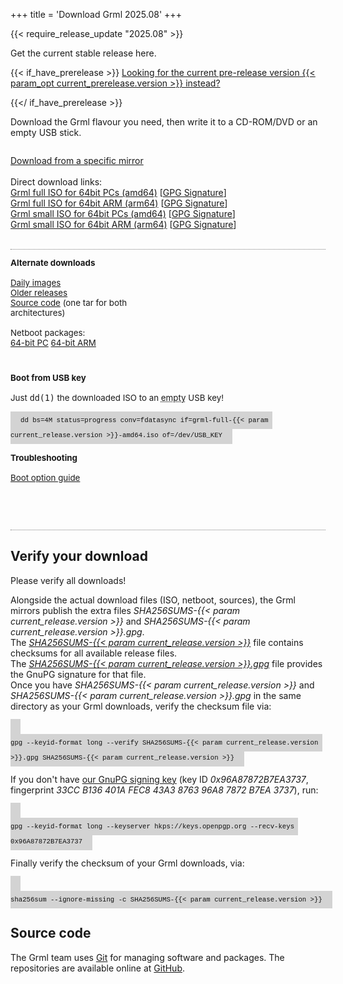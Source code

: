 +++
title = 'Download Grml 2025.08'
+++
<!-- at least: update page title -->
{{< require_release_update "2025.08" >}}

<style>
#contentbox {
    padding-left: 20px;
    padding-right: 20px;
}
.download_panel {
    float: left;
    width: 288px;
    margin-bottom: 2em;
    margin-top: 1em;
    font-size: 10pt;
}
.download_panel>div {
    margin-right: 20px;
}
#download_panel4 {
    width: auto;
}
.largebutton {
    width: 100%;
    background: #FFDA62;
    height: 90px;
    border: 1px solid gray;
    border-radius:3px;
    margin-bottom: 0.5em;
    font-size: 15pt;
    font-weight: bold;
    display: block;
    text-align: center;
    color: black;
    text-decoration: none;
}
.largebutton:hover {
    background: #FFA862;
}
.download_relinfo {
    font-size: 10pt;
    margin-top: 0.8em;
}
.download_group {
    border-bottom: 1px dotted gray;
    overflow: auto;
}
.hide {
    display: none;
}
.keyboard {
    background-color: lightgrey;
    color: #111;
    font-family: "Ubuntu Mono", Consolas, Monaco, Courier, monospace;
    font-size: 8pt;
    line-height: 1.5rem;
    padding: .5rem 1rem;
    text-align: left;
    text-shadow: none;
}

</style>

<p>Get the current stable release here.<br />

{{< if_have_prerelease >}}
<a href="prerelease/">Looking for the current pre-release version {{< param_opt current_prerelease.version >}} instead?</a></p>
{{</ if_have_prerelease >}}

<p>Download the Grml flavour you need, then write it to a CD-ROM/DVD or an empty USB stick.</p>

<div class="download_group" id="download_group1_noscript">
<div id="download_panel1_noscript">
<p>
  <a href="/download/mirrors/">Download from a specific mirror</a><br/>
  <br/>
  Direct download links:<br/>
  <a href="https://download.grml.org/grml-full-{{< param current_release.version >}}-amd64.iso">Grml full ISO for 64bit PCs (amd64)</a> [<a href="https://download.grml.org/grml-full-{{< param_opt current_release.version >}}-amd64.iso.asc">GPG Signature</a>]<br/>
  <a href="https://download.grml.org/grml-full-{{< param current_release.version >}}-arm64.iso">Grml full ISO for 64bit ARM (arm64)</a> [<a href="https://download.grml.org/grml-full-{{< param_opt current_release.version >}}-arm64.iso.asc">GPG Signature</a>]<br/>
  <a href="https://download.grml.org/grml-small-{{< param current_release.version >}}-amd64.iso">Grml small ISO for 64bit PCs (amd64)</a> [<a href="https://download.grml.org/grml-small-{{< param_opt current_release.version >}}-amd64.iso.asc">GPG Signature</a>]<br/>
  <a href="https://download.grml.org/grml-small-{{< param current_release.version >}}-arm64.iso">Grml small ISO for 64bit ARM (arm64)</a> [<a href="https://download.grml.org/grml-small-{{< param_opt current_release.version >}}-arm64.iso.asc">GPG Signature</a>]<br/>
  <br/>
</p>
</div>
</div>

<div class="download_group" id="download_group1" style="display:none;">
<form id="download_form" onsubmit="return false;">
<input type="hidden" name="version" value="{{< param current_release.version >}}"/>
<div class="download_panel" id="download_panel1">
<div>

  <h2>Size</h2>

  <input type="radio" id="flavour_full" name="flavour" value="full" checked />
  <label for="flavour_full">full (~1GB)</label>
  &nbsp;
  <input type="radio" id="flavour_small" name="flavour" value="small" />
  <label for="flavour_small">small (~540MB)</label>

  <br />

  <h2>Architecture</h2>
  <input type="radio" id="arch_amd64" name="arch" value="amd64" checked />
  <label for="arch_amd64">64-bit PC (amd64)</label>
  &nbsp;
  <input type="radio" id="arch_arm64" name="arch" value="arm64" />
  <label for="arch_arm64">ARM (arm64)</label>

  <br />
  <br />
  <br />
  <br />
  <br />

  <div style="font-size: 14pt;">
    <p><a href="/changelogs/README-grml-{{< param current_release.version >}}/">Release Notes</a></p>
  </div>

</div>
</form>
</div>

<div class="download_panel" id="download_panel2">
<div>
    <a id="download_link_mirror" class="largebutton">Download Now</a><br />
    <a id="download_link_signature">Get GPG Signature</a><br />
    <a href="/download/mirrors/">Download from a specific mirror</a><br/>
</div>
</div>

<script>
function update_links() {
    var formData = new FormData(document.getElementById('download_form'));
    var current_version = formData.get('version');
    var arch = formData.get('arch');
    var flavour = formData.get('flavour');
    var product = 'grml';
    var iso = product + '-' + flavour + '-' + current_version + '-' + arch + '.iso';
    var mirror_url = "https://download.grml.org/";
    document.getElementById('download_link_mirror').href = mirror_url + iso;
    document.getElementById('download_link_mirror').innerHTML = '<br />Download Now<div class="download_relinfo">' + product + '-' + flavour + ' ' + current_version + ' ' + arch + '</div>';
    document.getElementById('download_link_signature').href = mirror_url + iso + '.asc';
}

// hook update function
document.querySelectorAll('#download_form input').forEach(function (elem) {
  elem.onchange = update_links;
});
// force initial link href set
update_links();
document.getElementById('download_group1').style.display = '';
document.getElementById('download_group1_noscript').style.display = 'none';
</script>
</div>

<div class="download_group" id="download_group2">

<div class="download_panel" id="download_panel3">
<div>
  <b>Alternate downloads</b><br /><br />
  <a href="https://daily.grml.org/">Daily images</a><br />
  <a href="https://download.grml.org/">Older releases</a><br />
  <a href="https://download.grml.org/grml-{{< param current_release.version >}}-sources.tar">Source code</a> (one tar for both architectures)<br />
  <br/>
  Netboot packages:<br/>
  <a href="https://download.grml.org/grml-full-{{< param current_release.version >}}-amd64-netboot.tar">64-bit PC</a>
  <a href="https://download.grml.org/grml-full-{{< param current_release.version >}}-arm64-netboot.tar">64-bit ARM</a>
</div>
</div>

<div class="download_panel" id="download_panel4">
<div>
  <b>Boot from USB key</b><br />
  <br />
  Just <kbd>dd(1)</kbd> the downloaded ISO to an <abbr title="Any existing data will be overwritten by the dd command!">empty</abbr> USB key!<br /><br />
  <code class="keyboard">dd bs=4M status=progress conv=fdatasync if=grml-full-{{< param current_release.version >}}-amd64.iso of=/dev/USB_KEY</code>
  <br /><br />
  <b>Troubleshooting</b><br /><br />
  <a href="/cheatcodes/">Boot option guide</a>
  <br />
  <br />
  <br />
  <br />

</div>
</div>

</div>

<h2>Verify your download</h2>

<p>Please verify all downloads!</p>

<p>Alongside the actual download files (ISO, netboot, sources), the Grml mirrors publish the extra files <em>SHA256SUMS-{{< param current_release.version >}}</em> and <em>SHA256SUMS-{{< param current_release.version >}}.gpg</em>.<br />
The <em><a href="https://download.grml.org/SHA256SUMS-{{< param current_release.version >}}">SHA256SUMS-{{< param current_release.version >}}</a></em> file contains checksums for all available release files.<br />
The <em><a href="https://download.grml.org/SHA256SUMS-{{< param current_release.version >}}.gpg">SHA256SUMS-{{< param current_release.version >}}.gpg</a></em> file provides the GnuPG signature for that file.<br />
Once you have <em>SHA256SUMS-{{< param current_release.version >}}</em> and <em>SHA256SUMS-{{< param current_release.version >}}.gpg</em> in the same directory as your Grml downloads, verify the checksum file via:</p>

<code class="keyboard">
gpg --keyid-format long --verify SHA256SUMS-{{< param current_release.version >}}.gpg SHA256SUMS-{{< param current_release.version >}}
</code>

<p>If you don't have <a href="/download/gnupg-michael-prokop.txt">our GnuPG signing key</a>
(key ID <em>0x96A87872B7EA3737</em>, fingerprint <em>33CC B136 401A FEC8 43A3  8763 96A8 7872 B7EA 3737</em>), run:</p>

<code class="keyboard">
gpg --keyid-format long --keyserver hkps://keys.openpgp.org --recv-keys 0x96A87872B7EA3737
</code>

<p>Finally verify the checksum of your Grml downloads, via:</p>

<code class="keyboard">
sha256sum --ignore-missing -c SHA256SUMS-{{< param current_release.version >}}
</code>

<h2>Source code</h2>

<p>The Grml team uses <a href="https://git-scm.com/">Git</a> for managing software and packages.
The repositories are available online at <a href="https://github.com/grml/">GitHub</a>.</p>
